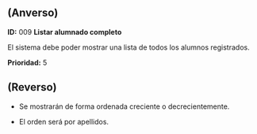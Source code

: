 ## (**Anverso**)

**ID:** 009 **Listar alumnado completo**                              

El sistema debe poder mostrar una lista de todos los alumnos registrados.

**Prioridad:** 5

## (**Reverso**)

+ Se mostrarán de forma ordenada creciente o decrecientemente.

+ El orden será por apellidos.
